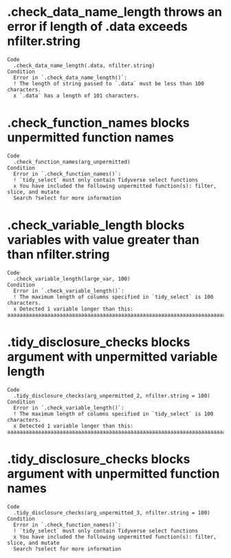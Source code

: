 # .check_data_name_length throws an error if length of .data exceeds nfilter.string

    Code
      .check_data_name_length(.data, nfilter.string)
    Condition
      Error in `.check_data_name_length()`:
      ! The length of string passed to `.data` must be less than 100 characters.
      x `.data` has a length of 101 characters.

# .check_function_names blocks unpermitted function names

    Code
      .check_function_names(arg_unpermitted)
    Condition
      Error in `.check_function_names()`:
      ! `tidy_select` must only contain Tidyverse select functions
      x You have included the following unpermitted function(s): filter, slice, and mutate
      Search ?select for more information

# .check_variable_length blocks variables with value greater than than nfilter.string

    Code
      .check_variable_length(large_var, 100)
    Condition
      Error in `.check_variable_length()`:
      ! The maximum length of columns specified in `tidy_select` is 100 characters.
      x Detected 1 variable longer than this: aaaaaaaaaaaaaaaaaaaaaaaaaaaaaaaaaaaaaaaaaaaaaaaaaaaaaaaaaaaaaaaaaaaaaaaaaaaaaaaaaaaaaaaaaaaaaaaaaaaaaaaaaaaaaaaaaaaaaaaaaaaaaaaaaaaaaaaaaaaaaaaaaaaaaaaaaaaaaaaaaaaaaaaaaaaaaaaaaaaaaaaaaaaaaaaaaaaaaaaa

# .tidy_disclosure_checks blocks argument with unpermitted variable length

    Code
      .tidy_disclosure_checks(arg_unpermitted_2, nfilter.string = 100)
    Condition
      Error in `.check_variable_length()`:
      ! The maximum length of columns specified in `tidy_select` is 100 characters.
      x Detected 1 variable longer than this: aaaaaaaaaaaaaaaaaaaaaaaaaaaaaaaaaaaaaaaaaaaaaaaaaaaaaaaaaaaaaaaaaaaaaaaaaaaaaaaaaaaaaaaaaaaaaaaaaaaaaaaaaaaaaaaaaaaaaaaaaaaaaaaaaaaaaaaaaaaaaaaaaaaaaaaaaaaaaaaaaaaaaaaaaaaaaaaaaaaaaaaaaaaaaaaaaaaaaaaaasd

# .tidy_disclosure_checks blocks argument with unpermitted function names

    Code
      .tidy_disclosure_checks(arg_unpermitted_3, nfilter.string = 100)
    Condition
      Error in `.check_function_names()`:
      ! `tidy_select` must only contain Tidyverse select functions
      x You have included the following unpermitted function(s): filter, slice, and mutate
      Search ?select for more information

